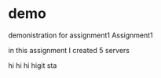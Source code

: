 # demo

demonistration for assignment1
Assignment1

in this assignment I created 5 servers




hi hi hi higit sta


